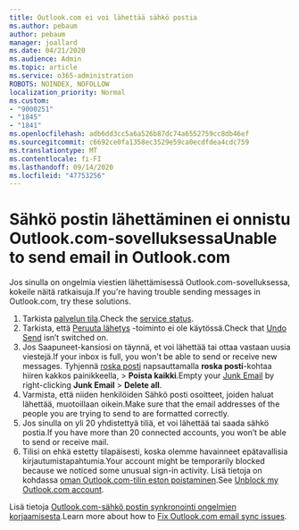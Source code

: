 ```yaml
---
title: Outlook.com ei voi lähettää sähkö postia
ms.author: pebaum
author: pebaum
manager: joallard
ms.date: 04/21/2020
ms.audience: Admin
ms.topic: article
ms.service: o365-administration
ROBOTS: NOINDEX, NOFOLLOW
localization_priority: Normal
ms.custom:
- "9000251"
- "1845"
- "1841"
ms.openlocfilehash: adb6dd3cc5a6a526b87dc74a6552759cc8db46ef
ms.sourcegitcommit: c6692ce0fa1358ec3529e59ca0ecdfdea4cdc759
ms.translationtype: MT
ms.contentlocale: fi-FI
ms.lasthandoff: 09/14/2020
ms.locfileid: "47753256"
---
```

# <a name="unable-to-send-email-in-outlookcom"></a><span data-ttu-id="8fb74-102">Sähkö postin lähettäminen ei onnistu Outlook.com-sovelluksessa</span><span class="sxs-lookup"><span data-stu-id="8fb74-102">Unable to send email in Outlook.com</span></span>

<span data-ttu-id="8fb74-103">Jos sinulla on ongelmia viestien lähettämisessä Outlook.com-sovelluksessa, kokeile näitä ratkaisuja.</span><span class="sxs-lookup"><span data-stu-id="8fb74-103">If you're having trouble sending messages in Outlook.com, try these solutions.</span></span>

1. <span data-ttu-id="8fb74-104">Tarkista [palvelun tila](https://go.microsoft.com/fwlink/p/?linkid=837482).</span><span class="sxs-lookup"><span data-stu-id="8fb74-104">Check the [service status](https://go.microsoft.com/fwlink/p/?linkid=837482).</span></span> 
2. <span data-ttu-id="8fb74-105">Tarkista, että [Peruuta lähetys](https://outlook.live.com/mail/options/mail/messageContent/undoSend) -toiminto ei ole käytössä.</span><span class="sxs-lookup"><span data-stu-id="8fb74-105">Check that [Undo Send](https://outlook.live.com/mail/options/mail/messageContent/undoSend) isn’t switched on.</span></span>
3. <span data-ttu-id="8fb74-106">Jos Saapuneet-kansiosi on täynnä, et voi lähettää tai ottaa vastaan uusia viestejä.</span><span class="sxs-lookup"><span data-stu-id="8fb74-106">If your inbox is full, you won't be able to send or receive new messages.</span></span> <span data-ttu-id="8fb74-107">Tyhjennä [roska posti](https://outlook.live.com/mail/junkemail) napsauttamalla **roska posti**-kohtaa hiiren kakkos painikkeella,  >  **Poista kaikki**.</span><span class="sxs-lookup"><span data-stu-id="8fb74-107">Empty your [Junk Email](https://outlook.live.com/mail/junkemail) by right-clicking **Junk Email** > **Delete all**.</span></span>
4. <span data-ttu-id="8fb74-108">Varmista, että niiden henkilöiden Sähkö posti osoitteet, joiden haluat lähettää, muotoillaan oikein.</span><span class="sxs-lookup"><span data-stu-id="8fb74-108">Make sure that the email addresses of the people you are trying to send to are formatted correctly.</span></span>
5. <span data-ttu-id="8fb74-109">Jos sinulla on yli 20 yhdistettyä tiliä, et voi lähettää tai saada sähkö postia.</span><span class="sxs-lookup"><span data-stu-id="8fb74-109">If you have more than 20 connected accounts, you won’t be able to send or receive mail.</span></span>
6. <span data-ttu-id="8fb74-110">Tilisi on ehkä estetty tilapäisesti, koska olemme havainneet epätavallisia kirjautumistapahtumia.</span><span class="sxs-lookup"><span data-stu-id="8fb74-110">Your account might be temporarily blocked because we noticed some unusual sign-in activity.</span></span> <span data-ttu-id="8fb74-111">Lisä tietoja on kohdassa [oman Outlook.com-tilin eston poistaminen](https://support.office.com/article/f4ad2701-d166-4d8b-8a6a-9af2a1f8a4c4).</span><span class="sxs-lookup"><span data-stu-id="8fb74-111">See [Unblock my Outlook.com account](https://support.office.com/article/f4ad2701-d166-4d8b-8a6a-9af2a1f8a4c4).</span></span>

<span data-ttu-id="8fb74-112">Lisä tietoja [Outlook.com-sähkö postin synkronointi ongelmien korjaamisesta](https://support.office.com/article/d39e3341-8d79-4bf1-b3c7-ded602233642).</span><span class="sxs-lookup"><span data-stu-id="8fb74-112">Learn more about how to [Fix Outlook.com email sync issues](https://support.office.com/article/d39e3341-8d79-4bf1-b3c7-ded602233642).</span></span>